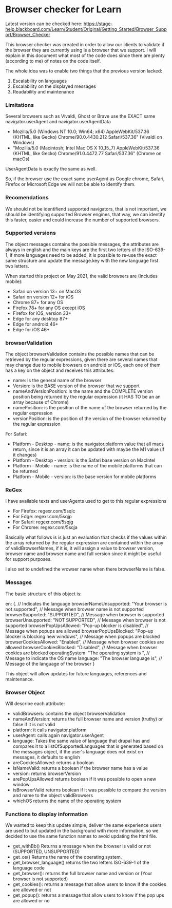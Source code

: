 # Browser checker for Learn

Latest version can be checked here: https://stage-help.blackboard.com/Learn/Student/Original/Getting_Started/Browser_Support/Browser_Checker

This browser checker was created in order to allow our clients to validate if the browser they are currently using is a browser that we support.
I will explain in this document what most of the code does since there are plenty (according to me) of notes on the code itself.

The whole idea was to enable two things that the previous version lacked:

   1. Escalability on languages
   2. Escalability on the displayed messages
   3. Readability and maintenance

### Limitations

Several browsers such as Vivaldi, Ghost or Brave use the EXACT same navigator.userAgent and navigator.userAgentData 

   * Mozilla/5.0 (Windows NT 10.0; Win64; x64) AppleWebKit/537.36 (KHTML, like Gecko) Chrome/90.0.4430.212 Safari/537.36" (Vivaldi on Windows)
   * "Mozilla/5.0 (Macintosh; Intel Mac OS X 10_15_7) AppleWebKit/537.36 (KHTML, like Gecko) Chrome/91.0.4472.77 Safari/537.36"  (Chrome on macOs)

UserAgentData is exactly the same as well.

So, if the browser use the exact same userAgent as Google chrome, Safari, Firefox or Microsoft Edge we will not be able to identify them.

### Recomendations

We should not be identifiend supported navigators, that is not important, we should be identifying supported Browser engines, that way, we can identify this faster, easier and could increase the number of supported browsers.


### Supported versions

The object messages contains the possible messages, the attributes are always in english and the main keys are the first two letters of the ISO-639-1, if more languages need to be added, it is possible to re-use the exact same structure and update the message.key with the new language first two letters.

When started this project on May 2021, the valid browsers are (Includes mobile):

   * Safari on version 13+ on MacOS
   * Safari on version 12+ for iOS
   * Chrome 87+ for any OS
   * Firefox 78+ for any OS except iOS
   * Firefox for iOS, version 33+
   * Edge for any desktop 87+
   * Edge for android 46+
   * Edge for iOS 46+

### browserValidation

The object browserValidation contains the possible names that can be retrieved by the regular expressions, given there are several names that may change due to mobile browsers on android or iOS, each one of them has a key on the object and receives this attributes:

   * name: Is the general name of the browser
   * Version: is the BASE version of the browser that we support
   * nameAndVersionPosition: Is the name and the COMPLETE version position being returned by the regular expression (it HAS TO be an an array because of Chrome)
   * namePosition: is the position of the name of the browser returned by the regular expression
   * versionPosition: is the position of the version of the browser returned by the regular expression


For Safari:

   * Platform - Desktop - name: is the navigator.platform value that all macs return, since it is an array it can be updated with maybe the M1 value (if it changes)
   * Platform - Desktop - version: is the Safari base version on MacIntel
   * Platform - Mobile - name: is the name of the mobile platforms that can be returned
   * Platform - Mobile - version: is the base version for mobile platforms

### ReGex

I have available texts and userAgents used to get to this regular expressions
   * For Firefox: regexr.com/5sqlc
   * For Edge: regexr.com/5sqjp
   * For Safari: regexr.com/5sqjg
   * For Chrome: regexr.com/5sqja

Basically what follows is is just an evaluation that checks if the values within the array returned by the regular expression are contained within the array of validBrowserNames, if it is, it will assign a value to browser version, browser name and browser name and full version since it might be useful for support purposes.

I also set to undefined the vrowser name when there browserName is false.

### Messages

The basic structure of this object is:

en: {. // Indicates the language
    browserNameUnsupported: "Your browser is not supported", // Message when browser name is not supported
    browserSupported: "SUPPORTED", // Message when browser is supported
    browserUnsupported: "NOT SUPPORTED", // Message when browser is not supported
    browserPopUpsAllowed: "Pop-up blocker is disabled", // Message when popups are allowed
    browserPopUpsBlocked: "Pop-up blocker is blocking new windows", // Message when popups are blocked
    browserCookiesAllowed: "Enabled", // Message when browser cookies are allowed
    browserCookiesBlocked: "Disabled", // Message when browser cookies are blocked
    operatingSystem: "The operating system is ", // Message to indicate the OS name
    language: "The browser language is", // Message of the language of the browser
}

This object will allow updates for future languages, references and maintenance.

### Browser Object

Will describe each attribute:

   * validBrowsers: contains the object browserValidation
   * nameAndVersion: returns the full browser name and version (truthy) or false if it is not valid
   * platform: it calls navigator.platform
   * userAgent: calls again navigator.userAgent
   * language: Takes the same value of language that drupal has and compares it to a listOfSupportedLanguages that is generated based on the messages object, if the user's language does not exist on messages, it defaults to english
   * areCookiesAllowed: returns a boolean 
   * isNameValid: returns a boolean if the browser name has a value
   * version: returns browserVersion
   * arePopUpsAllowed returns boolean if it was possible to open a new window
   * isBrowserValid returns boolean if it was possible to compare the version and name to the object validBrowsers
   * whichOS returns the name of the operating system

### Functions to display information

We wanted to keep this update simple, deliver the same experience users are used to but updated in the background with more information, so we decided to use the same function names to avoid updating the html file.

   * get_withBb() Returns a message when the browser is valid or not (SUPPORTED, UNSUPPORTED)
   * get_os() Returns the name of the operating system.
   * get_browser_language() returns the two letters ISO-639-1 of the language code
   * get_browser(): returns the full browser name and version or (Your browser is not supported)
   * get_cookies(): returns a message that allow users to know if the cookies are allowed or not
   * get_popup(): returns a message that allow users to know if the pop ups are allowed or no

